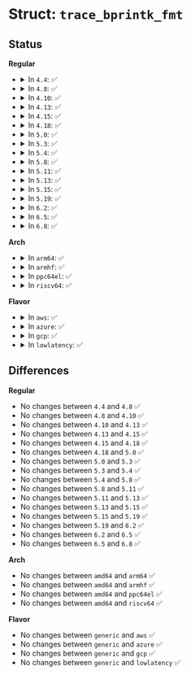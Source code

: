 # Struct: <code>trace_bprintk_fmt</code>

## Status
<b>Regular</b>
<ul>
<li>
<details>
<summary>In <code>4.4</code>: ✅</summary>

```c
struct trace_bprintk_fmt {
    struct list_head list;
    const char *fmt;
};
```
</details>
</li>
<li>
<details>
<summary>In <code>4.8</code>: ✅</summary>

```c
struct trace_bprintk_fmt {
    struct list_head list;
    const char *fmt;
};
```
</details>
</li>
<li>
<details>
<summary>In <code>4.10</code>: ✅</summary>

```c
struct trace_bprintk_fmt {
    struct list_head list;
    const char *fmt;
};
```
</details>
</li>
<li>
<details>
<summary>In <code>4.13</code>: ✅</summary>

```c
struct trace_bprintk_fmt {
    struct list_head list;
    const char *fmt;
};
```
</details>
</li>
<li>
<details>
<summary>In <code>4.15</code>: ✅</summary>

```c
struct trace_bprintk_fmt {
    struct list_head list;
    const char *fmt;
};
```
</details>
</li>
<li>
<details>
<summary>In <code>4.18</code>: ✅</summary>

```c
struct trace_bprintk_fmt {
    struct list_head list;
    const char *fmt;
};
```
</details>
</li>
<li>
<details>
<summary>In <code>5.0</code>: ✅</summary>

```c
struct trace_bprintk_fmt {
    struct list_head list;
    const char *fmt;
};
```
</details>
</li>
<li>
<details>
<summary>In <code>5.3</code>: ✅</summary>

```c
struct trace_bprintk_fmt {
    struct list_head list;
    const char *fmt;
};
```
</details>
</li>
<li>
<details>
<summary>In <code>5.4</code>: ✅</summary>

```c
struct trace_bprintk_fmt {
    struct list_head list;
    const char *fmt;
};
```
</details>
</li>
<li>
<details>
<summary>In <code>5.8</code>: ✅</summary>

```c
struct trace_bprintk_fmt {
    struct list_head list;
    const char *fmt;
};
```
</details>
</li>
<li>
<details>
<summary>In <code>5.11</code>: ✅</summary>

```c
struct trace_bprintk_fmt {
    struct list_head list;
    const char *fmt;
};
```
</details>
</li>
<li>
<details>
<summary>In <code>5.13</code>: ✅</summary>

```c
struct trace_bprintk_fmt {
    struct list_head list;
    const char *fmt;
};
```
</details>
</li>
<li>
<details>
<summary>In <code>5.15</code>: ✅</summary>

```c
struct trace_bprintk_fmt {
    struct list_head list;
    const char *fmt;
};
```
</details>
</li>
<li>
<details>
<summary>In <code>5.19</code>: ✅</summary>

```c
struct trace_bprintk_fmt {
    struct list_head list;
    const char *fmt;
};
```
</details>
</li>
<li>
<details>
<summary>In <code>6.2</code>: ✅</summary>

```c
struct trace_bprintk_fmt {
    struct list_head list;
    const char *fmt;
};
```
</details>
</li>
<li>
<details>
<summary>In <code>6.5</code>: ✅</summary>

```c
struct trace_bprintk_fmt {
    struct list_head list;
    const char *fmt;
};
```
</details>
</li>
<li>
<details>
<summary>In <code>6.8</code>: ✅</summary>

```c
struct trace_bprintk_fmt {
    struct list_head list;
    const char *fmt;
};
```
</details>
</li>
</ul>
<b>Arch</b>
<ul>
<li>
<details>
<summary>In <code>arm64</code>: ✅</summary>

```c
struct trace_bprintk_fmt {
    struct list_head list;
    const char *fmt;
};
```
</details>
</li>
<li>
<details>
<summary>In <code>armhf</code>: ✅</summary>

```c
struct trace_bprintk_fmt {
    struct list_head list;
    const char *fmt;
};
```
</details>
</li>
<li>
<details>
<summary>In <code>ppc64el</code>: ✅</summary>

```c
struct trace_bprintk_fmt {
    struct list_head list;
    const char *fmt;
};
```
</details>
</li>
<li>
<details>
<summary>In <code>riscv64</code>: ✅</summary>

```c
struct trace_bprintk_fmt {
    struct list_head list;
    const char *fmt;
};
```
</details>
</li>
</ul>
<b>Flavor</b>
<ul>
<li>
<details>
<summary>In <code>aws</code>: ✅</summary>

```c
struct trace_bprintk_fmt {
    struct list_head list;
    const char *fmt;
};
```
</details>
</li>
<li>
<details>
<summary>In <code>azure</code>: ✅</summary>

```c
struct trace_bprintk_fmt {
    struct list_head list;
    const char *fmt;
};
```
</details>
</li>
<li>
<details>
<summary>In <code>gcp</code>: ✅</summary>

```c
struct trace_bprintk_fmt {
    struct list_head list;
    const char *fmt;
};
```
</details>
</li>
<li>
<details>
<summary>In <code>lowlatency</code>: ✅</summary>

```c
struct trace_bprintk_fmt {
    struct list_head list;
    const char *fmt;
};
```
</details>
</li>
</ul>

## Differences
<b>Regular</b>
<ul>
<li>
No changes between <code>4.4</code> and <code>4.8</code> ✅
</li>
<li>
No changes between <code>4.8</code> and <code>4.10</code> ✅
</li>
<li>
No changes between <code>4.10</code> and <code>4.13</code> ✅
</li>
<li>
No changes between <code>4.13</code> and <code>4.15</code> ✅
</li>
<li>
No changes between <code>4.15</code> and <code>4.18</code> ✅
</li>
<li>
No changes between <code>4.18</code> and <code>5.0</code> ✅
</li>
<li>
No changes between <code>5.0</code> and <code>5.3</code> ✅
</li>
<li>
No changes between <code>5.3</code> and <code>5.4</code> ✅
</li>
<li>
No changes between <code>5.4</code> and <code>5.8</code> ✅
</li>
<li>
No changes between <code>5.8</code> and <code>5.11</code> ✅
</li>
<li>
No changes between <code>5.11</code> and <code>5.13</code> ✅
</li>
<li>
No changes between <code>5.13</code> and <code>5.15</code> ✅
</li>
<li>
No changes between <code>5.15</code> and <code>5.19</code> ✅
</li>
<li>
No changes between <code>5.19</code> and <code>6.2</code> ✅
</li>
<li>
No changes between <code>6.2</code> and <code>6.5</code> ✅
</li>
<li>
No changes between <code>6.5</code> and <code>6.8</code> ✅
</li>
</ul>
<b>Arch</b>
<ul>
<li>
No changes between <code>amd64</code> and <code>arm64</code> ✅
</li>
<li>
No changes between <code>amd64</code> and <code>armhf</code> ✅
</li>
<li>
No changes between <code>amd64</code> and <code>ppc64el</code> ✅
</li>
<li>
No changes between <code>amd64</code> and <code>riscv64</code> ✅
</li>
</ul>
<b>Flavor</b>
<ul>
<li>
No changes between <code>generic</code> and <code>aws</code> ✅
</li>
<li>
No changes between <code>generic</code> and <code>azure</code> ✅
</li>
<li>
No changes between <code>generic</code> and <code>gcp</code> ✅
</li>
<li>
No changes between <code>generic</code> and <code>lowlatency</code> ✅
</li>
</ul>
